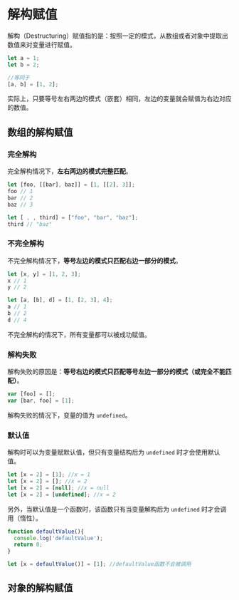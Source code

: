 # 解构赋值

解构（Destructuring）赋值指的是：按照一定的模式，从数组或者对象中提取出数值来对变量进行赋值。

```javascript
let a = 1;
let b = 2;

//等同于
[a, b] = [1, 2];
```

实际上，只要等号左右两边的模式（嵌套）相同，左边的变量就会赋值为右边对应的数值。



## 数组的解构赋值

### 完全解构

完全解构情况下，**左右两边的模式完整匹配**。

```javascript
let [foo, [[bar], baz]] = [1, [[2], 3]];
foo // 1
bar // 2
baz // 3

let [ , , third] = ["foo", "bar", "baz"];
third // "baz"
```

### 不完全解构

不完全解构情况下，**等号左边的模式只匹配右边一部分的模式**。

```javascript
let [x, y] = [1, 2, 3];
x // 1
y // 2

let [a, [b], d] = [1, [2, 3], 4];
a // 1
b // 2
d // 4
```

不完全解构的情况下，所有变量都可以被成功赋值。

### 解构失败

解构失败的原因是：**等号右边的模式只匹配等号左边一部分的模式（或完全不能匹配）**。

```javascript
var [foo] = [];
var [bar, foo] = [1];
```

解构失败的情况下，变量的值为 `undefined`。

### 默认值

解构时可以为变量赋默认值，但只有变量结构后为 `undefined` 时才会使用默认值。

```javascript
let [x = 2] = [1]; //x = 1
let [x = 2] = []; //x = 2
let [x = 2] = [null]; //x = null
let [x = 2] = [undefined]; //x = 2
```

另外，当默认值是一个函数时，该函数只有当变量解构后为 `undefined` 时才会调用（惰性）。

```javascript
function defaultValue(){
  console.log('defaultValue');
  return 0;
}

let [x = defaultValue()] = [1];	//defaultValue函数不会被调用
```



## 对象的解构赋值



